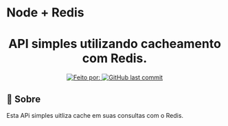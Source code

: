 # Node + Redis

<h1 align="center">
  API simples utilizando cacheamento com Redis. 
</h1>

<p align="center">
  <a href="https://www.linkedin.com/in/gualter/">
    <img alt="Feito por: " src="https://img.shields.io/badge/Feito%20por%3A%20-Gualter%20Albino-%231158c7">
  </a>
  <a href="https://github.com/GualterAlbino/Vue/commits/master">
    <img alt="GitHub last commit" src="https://img.shields.io/github/last-commit/GualterAlbino/Node">
  </a>
</p>

## :dart: Sobre

Esta APi simples uitliza cache em suas consultas com o Redis. 




